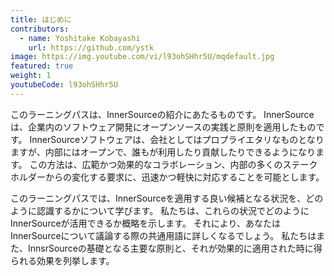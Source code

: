 ```yaml
---
title: はじめに
contributors:
  - name: Yoshitake Kobayashi
    url: https://github.com/ystk
image: https://img.youtube.com/vi/l93ohSHhr5U/mqdefault.jpg
featured: true
weight: 1
youtubeCode: l93ohSHhr5U
---
```

<div class="paragraph">
<p>このラーニングパスは、InnerSourceの紹介にあたるものです。
InnerSourceは、企業内のソフトウェア開発にオープンソースの実践と原則を適用したものです。
InnerSourceソフトウェアは、会社としてはプロプライエタリなものとなりますが、内部にはオープンで、誰もが利用したり貢献したりできるようになります。
この方法は、広範かつ効果的なコラボレーション、内部の多くのステークホルダーからの変化する要求に、迅速かつ軽快に対応することを可能とします。</p>
</div>
<div class="paragraph">
<p>このラーニングパスでは、InnerSourceを適用する良い候補となる状況を、どのように認識するかについて学びます。
私たちは、これらの状況でどのようにInnerSourceが活用できるか概略を示します。
それにより、あなたはInnerSourceについて議論する際の共通用語に詳しくなるでしょう。
私たちはまた、InnsrSourceの基礎となる主要な原則と、それが効果的に適用された時に得られる効果を列挙します。</p>
</div>
<!--- This file autogenerated from https://github.com/InnerSourceCommons/InnerSourceLearningPath/blob/master/scripts -->